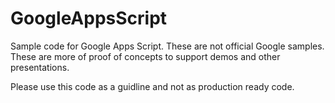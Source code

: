 GoogleAppsScript
================

Sample code for Google Apps Script. 
These are not official Google samples. These are more of proof of concepts to support demos and other presentations. 

Please use this code as a guidline and not as production ready code. 
